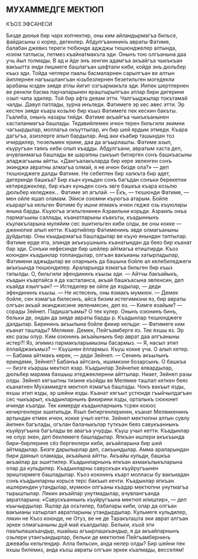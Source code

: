 ## МУХАММЕДГЕ МЕКТЮП

КЪОЗ ЭФСАНЕСИ

Бизде дюнья бир чарх копчектир, оны ким айландырмагъа бильсе, файдасыны о корер, дегенлер.
Абдулгъанининъ авраты Фатиме, балабан джевиз тереги тюбюнде аджджы тюшюнджелер алтында, юзюм татлысы, петмез къайнатмакъта эди.
Онынъ тою олгъанына даа учь йыл толмады. В ад и йде энъ зенгин адамгъа акъайгъа чыкъкъан вакъытта энди пишмеге башлагъан шефтали киби, койде энъ дюльбер къыз эди. Тойда четлери паалы басмаларнен сарылгъан ве алтын йиплернен нагъышлангъан юзьбезлернен безетильген могедекли арабаны юзден зияде атлы йигит озгъармакъта эди. Иипек шертлернен ве ренкли басма парчаларынен яраштырылгъан атлар бири дигерини озып чапа эдилер. Той бир афта девам этти. Чалгъыджылар токътамай чалды. Давул патлады, зурна инъледи.
Фатимеге эр кес авес этти. Эр кестен зияде къара козьлю бир къыз Фатимеге пек кескин бакъты. Гъалиба, онынъ назары тийди. Фатиме акъайгъа чыкъкъанынен хасталанмагъа башлады.
Тедавийлемек ичюн терен бильгили экимни чагъырдылар, моллагьа окъуттылар, ич бир шей ярдым этмеди. Къара дагъгъа, азизлерге алып бардылар. Анд аки къабир ташындан тоз ичирдилер, тюзельмек ерине, даа да агъырлашты. Фатиме азып, къуругъан таякъ киби олып къадды.
Абдулгъани, авратым хаста деп, ачувланмагьа башлады ве шарапны сыкъып битирген сонъ башкъасыны аладжагъыны айтты. «Дангъалакъларда бир кере эвленген сонъ экинджи авратны алмагъа олмай, я не ичюн бизде ола?» — деп тюшюнджеге далды Фатиме.
Не себептен бир халкъта бир адет, дигеринде башкъа?
Бир къач куньден сонъ багъдан сонъки берекетни кетиреджеклер, бир къач куньден сонъ эвге башкъа къара козьлю дюльбер келеджек... Фатиме эп агълай.
— Ёкъ, — тюшюнди Фатиме, — мен ойле яшап оламам. Эйиси озюмни къуюгъа атарым.
Бойле къараргъа кельген Фатиме бу ишни япмакъ ичюн гедже озь къуюлары янына барды.
Къуюгъа эгильгенинен Азраильни корьди. Азраиль онъа пармагьыны саллады, къанатларыны къакъты, къадыннынъ къулакъларына муляйим сес эшитильген киби олды, ве оны кокке — дженюпке алып кетти.
Къартийлер Фатименинъ эвде олмагьаныны дуйдылар. Оны къыдырмагъа башладылар ве къую янындан таптылар. Фатиме ерде ята, элинде акъкъушнынъ къанатындан да беяз бир къанат бар эди. Сонъки нефесинде бир шейлер айтмагьа етиштирди.
Къоз коюнден къадынлар топландылар, олгъан вакъианы хатырладылар, Фатимени аджыдылар ве оларнынъ да башына бойле ал келебиледжеги акъкъында тюшюндилер. Араларында язмагъа бильген бир къыз тапылды. О, бильгили эфендининъ къызы эди.
— Айтчы бакъайыкъ, къадын къартайса я да хасталанса, акъай башкъасына эвленсин, деп къайда язылгъан?
— Истедилер ве ойле де яздылар, — деди эфендининъ къызы. — Не истесенъ, оны язмакъ мумкюн.
— Демек бойле, сен язмагъа билесинъ, айса бизим истегимизни яз, бир авраты олгъан акъай экинджисине эвленмесин, деп яз.
— Кимге язайым? — сорады Зейнеп. Падишагъамы? О тек
кулер. Онынъ озюнинъ бинъ, бельки де, ондан да зияде авраты барды р. Къадынлар тюшюнджеге далдылар. Бирининъ акъылына бойле фикир кельди:
— Фатимеге ким къанат ташлады? Меляике. Демек, Пейгъамберге яз. Тек яхшы яз. Эр кес разы олур. Ким озюнинъ акъайынынъ бир аврат даа алгъаныны истер?! Яз, эпимиз пармакъларымызны басармыз.
— Я, насыл этип ёллайджакъмыз?
— Къушнен ёллармыз. Къуш кокке уча. О алып кетер.
— Бабама айтмакъ керек, — деди Зейнеп.
— Сенинъ акъылынъ ериндеми, Зейнеп? Бабанъа айтсанъ, ишимизни бозарсынъ. О башкъа — бизге къаршы мектюп язар.
Къадынлар Зейнепке ялвардылар, дюльбер марама бахшыш этеджеклернни айттылар. Ниает, Зейнеп разы олды.
Зейнеп кягъытны тизине къойды ве Меляике ташлап кеткен беяз къанатнен Мухаммедге мектюп язмагъа башлады.
Чокъ вакъыт язды, яхшы этип язды, эр шейни язды. Къанат кягъыт устюнде гъыйчылдагъан сес чыкъарып, къадынларнынъ фикирини язды, орталыкъ сюкюнет ичинде къалды. Тек кимерде къадынларнынъ тсрен коюос кечиргенлери эшитильди.
Язып битиргенлеринен, къанат Меляикенинъ артындан етмек ичюн, кокке учып кетти.
Зейнеп мектюпни алтын сувлу йипнен багълады, огълан балачыкълар туткъан беяз савукъаннынъ къуйругъына багълады ве авагъа учурды.
Къуш учып кетти. Къадынлар не олур экен, деп беклемеге башладылар. Япкъан ишлери акъкъында бири-бирлерине сёз бергенлери киби, акъайларына бир шей айтмадылар. Бизге дарылырлар деп, сакъындылар.
Амма араларындан бири даянып оламады, акъайына айтты.
Акъайы кульди, башкъа акъайлар да эшиттилер. Къадынларнынъ япкъан ахмакълыкъларына олар да кульдилер. Къадынларны савускъан къуйругъынен эриштирмеге башладылар. Къоз коюнинъ къарт молласы бу вакъиадан сонъ къадынларны корьсе терс бакъып кечти.
Къадынлар япкъан ишлеринден утандылар, мумкюн олгъаны къадар мектюпни унутмагъа тырыштылар.
Лякин акъайлар унутмадылар, ачувлангъанда авратларына: «Савускъаннынъ къуйругъына мектюп илиштир», — деп къычырдылар. Яшлар да осьтилер, бабалары киби, олар да олгъан вакъианы хатырлап авратларыны утандырдылар. Кульмеге кульдилер, лякин не Къоз коюнде, не Отуз, ве не де Таракъташта эки аврат алгъан эркек олмагьаныны дуй май къалдылар.
Бельки, къой эти паалылашкъандыр, яшайыш агъырлашкъандыр, я да акъайларнынъ озьлери утангьандырлар, бельки де мектюпке Пейгъамбернинъ джевабы кельгендир. Алла бильсин, анда нелер олды? Бир шейни пек яхшы билемиз, анда къош авраты олгъан эркек къалмады, весселям!
